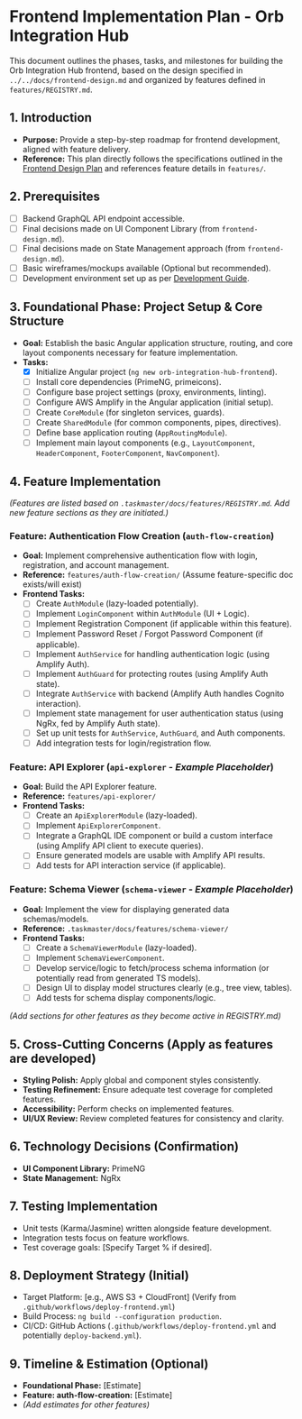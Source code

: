 # Frontend Implementation Plan - Orb Integration Hub

This document outlines the phases, tasks, and milestones for building the Orb Integration Hub frontend, based on the design specified in `../../docs/frontend-design.md` and organized by features defined in `features/REGISTRY.md`.

## 1. Introduction

*   **Purpose:** Provide a step-by-step roadmap for frontend development, aligned with feature delivery.
*   **Reference:** This plan directly follows the specifications outlined in the [Frontend Design Plan](../../docs/frontend-design.md) and references feature details in `features/`.

## 2. Prerequisites

*   [ ] Backend GraphQL API endpoint accessible.
*   [ ] Final decisions made on UI Component Library (from `frontend-design.md`).
*   [ ] Final decisions made on State Management approach (from `frontend-design.md`).
*   [ ] Basic wireframes/mockups available (Optional but recommended).
*   [ ] Development environment set up as per [Development Guide](development.md).

## 3. Foundational Phase: Project Setup & Core Structure

*   **Goal:** Establish the basic Angular application structure, routing, and core layout components necessary for feature implementation.
*   **Tasks:**
    *   [x] Initialize Angular project (`ng new orb-integration-hub-frontend`).
    *   [ ] Install core dependencies (PrimeNG, primeicons).
    *   [ ] Configure base project settings (proxy, environments, linting).
    *   [ ] Configure AWS Amplify in the Angular application (initial setup).
    *   [ ] Create `CoreModule` (for singleton services, guards).
    *   [ ] Create `SharedModule` (for common components, pipes, directives).
    *   [ ] Define base application routing (`AppRoutingModule`).
    *   [ ] Implement main layout components (e.g., `LayoutComponent`, `HeaderComponent`, `FooterComponent`, `NavComponent`).

## 4. Feature Implementation

*(Features are listed based on `.taskmaster/docs/features/REGISTRY.md`. Add new feature sections as they are initiated.)*

### Feature: Authentication Flow Creation (`auth-flow-creation`)
*   **Goal:** Implement comprehensive authentication flow with login, registration, and account management.
*   **Reference:** `features/auth-flow-creation/` (Assume feature-specific doc exists/will exist)
*   **Frontend Tasks:**
    *   [ ] Create `AuthModule` (lazy-loaded potentially).
    *   [ ] Implement `LoginComponent` within `AuthModule` (UI + Logic).
    *   [ ] Implement Registration Component (if applicable within this feature).
    *   [ ] Implement Password Reset / Forgot Password Component (if applicable).
    *   [ ] Implement `AuthService` for handling authentication logic (using Amplify Auth).
    *   [ ] Implement `AuthGuard` for protecting routes (using Amplify Auth state).
    *   [ ] Integrate `AuthService` with backend (Amplify Auth handles Cognito interaction).
    *   [ ] Implement state management for user authentication status (using NgRx, fed by Amplify Auth state).
    *   [ ] Set up unit tests for `AuthService`, `AuthGuard`, and Auth components.
    *   [ ] Add integration tests for login/registration flow.

### Feature: API Explorer (`api-explorer` - *Example Placeholder*)
*   **Goal:** Build the API Explorer feature.
*   **Reference:** `features/api-explorer/`
*   **Frontend Tasks:**
    *   [ ] Create an `ApiExplorerModule` (lazy-loaded).
    *   [ ] Implement `ApiExplorerComponent`.
    *   [ ] Integrate a GraphQL IDE component or build a custom interface (using Amplify API client to execute queries).
    *   [ ] Ensure generated models are usable with Amplify API results.
    *   [ ] Add tests for API interaction service (if applicable).

### Feature: Schema Viewer (`schema-viewer` - *Example Placeholder*)
*   **Goal:** Implement the view for displaying generated data schemas/models.
*   **Reference:** `.taskmaster/docs/features/schema-viewer/`
*   **Frontend Tasks:**
    *   [ ] Create a `SchemaViewerModule` (lazy-loaded).
    *   [ ] Implement `SchemaViewerComponent`.
    *   [ ] Develop service/logic to fetch/process schema information (or potentially read from generated TS models).
    *   [ ] Design UI to display model structures clearly (e.g., tree view, tables).
    *   [ ] Add tests for schema display components/logic.

*(Add sections for other features as they become active in REGISTRY.md)*

## 5. Cross-Cutting Concerns (Apply as features are developed)

*   **Styling Polish:** Apply global and component styles consistently.
*   **Testing Refinement:** Ensure adequate test coverage for completed features.
*   **Accessibility:** Perform checks on implemented features.
*   **UI/UX Review:** Review completed features for consistency and clarity.

## 6. Technology Decisions (Confirmation)

*   **UI Component Library:** PrimeNG
*   **State Management:** NgRx

## 7. Testing Implementation

*   Unit tests (Karma/Jasmine) written alongside feature development.
*   Integration tests focus on feature workflows.
*   Test coverage goals: [Specify Target % if desired].

## 8. Deployment Strategy (Initial)

*   Target Platform: [e.g., AWS S3 + CloudFront] (Verify from `.github/workflows/deploy-frontend.yml`)
*   Build Process: `ng build --configuration production`.
*   CI/CD: GitHub Actions (`.github/workflows/deploy-frontend.yml` and potentially `deploy-backend.yml`).

## 9. Timeline & Estimation (Optional)

*   **Foundational Phase:** [Estimate]
*   **Feature: auth-flow-creation:** [Estimate]
*   *(Add estimates for other features)* 